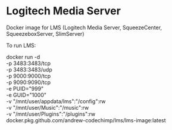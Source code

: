 # Logitech Media Server

Docker image for LMS (Logitech Media Server, SqueezeCenter, SqueezeboxServer, SlimServer)

To run LMS:

docker run -d \
-p 3483:3483/tcp \
-p 3483:3483/udp \
-p 9000:9000/tcp \
-p 9090:9090/tcp \
-e PUID="999" \
-e GUID="1000" \
-v "/mnt/user/appdata/lms":"/config":rw \
-v "/mnt/user/Music":"/music":rw \
-v "/mnt/user/Plugins":"/plugins":rw \
docker.pkg.github.com/andrew-codechimp/lms/lms-image:latest

